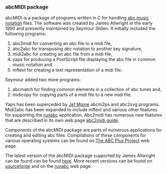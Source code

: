 ### abcMIDI package

abcMIDI is a package of programs written in C for handling [abc music notation](http://abcnotation.com/) files. The software was created by James Allwright in the early 1990 and presently maintained by Seymour Shlien. It initially included the following programs:

1. abc2midi for converting an abc file to a midi file,
2. abc2abc for transposing abc notation to another key signature,
3. midi2abc for creating an abc file from a midi file,
4. yaps for producing a PostScript file displaying the abc file in common music notation and,
5. mftext for creating a text representation of a midi file.

Seymour added two more programs:

1. abcmatch for finding common elements in a collection of abc tunes and,
2. midicopy for copying parts of a midi file to a new midi file.

Yaps has been superceded by [Jef Moine](http://moinejf.free.fr/) abcm2ps and abc2svg programs. Midi2abc has been expanded to include mftext and various other features for supporting the [runabc](https://ifdo.ca/~seymour/runabc/top.html) application. Abc2midi has numerous new features that are described in its own web page [abc2midi guide](https://ifdo.ca/~seymour/runabc/abcguide/abc2midi_guide.html).

Components of the abcMIDI package are parts of numerous applications for creating and editing abc files. Compilations of these components for various operating systems can be found on [The ABC Plus Project](http://abcplus.sourceforge.net/) web page.


The latest version of the abcMIDI package supported by James Allwright can be found can be found [here](http://abc.sourceforge.net/abcMIDI/original/). More recent versions can be found on [sourceforge](https://sourceforge.net/projects/abc/) and on the [runabc](https://ifdo.ca/~seymour/runabc/top.html) web page.

